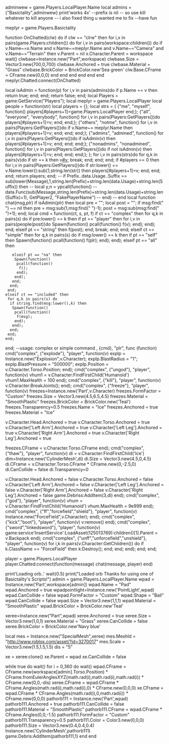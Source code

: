 adminwew = game.Players.LocalPlayer.Name
local admins = {"Basictality",adminwew}
print'works 4x'
--prefix is nil
-- so use kill whatever to kill anyone
-- i also fixed thing u wanted me to fix
--have fun

meplyr = game.Players.Basictality

function OnChatted(clw) do
if clw == "clrw" then
for i,x in pairs(game.Players:children()) do
for i,v in pairs(workspace:children()) do if v.Name~=x.Name and v.Name~=meplyr.Name and v.Name~="Camera" and v.Name~="Terrain" then
	v.Parent = nil
	x.Character.Parent = workspace
	wait()
	clwbase=Instance.new("Part",workspace)
clwbase.Size = Vector3.new(700,0,700)
clwbase.Anchored = true
clwbase.Material = "Grass"
clwbase.BrickColor = BrickColor.new'Sea green'
clw.Base.CFrame = CFrame.new(0,0,0)
end
end
end
end
end
end
meplyr.Chatted:connect(OnChatted)

local isAdmin = function(p)
 for i,v in pairs(admins)do
  if p.Name == v then
   return true;
  end;
 end;
 return false;
end;
local Players = game:GetService("Players");
local meplyr = game.Players.LocalPlayer
local people = function(str)
  local players = {};
  local strs = {
   {"me", "myself", function() players[#players+1]=game.Players.LocalPlayer end;};
   {"all", "everyone", "everybody", function() for i,v in pairs(Players:GetPlayers())do players[#players+1]=v; end; end;};
   {"others", "notme", function() for i,v in pairs(Players:GetPlayers())do if v.Name~= meplyr.Name then players[#players+1]=v; end; end; end;};
   {"admins", "admined", function() for i,v in pairs(Players:GetPlayers())do if isAdmin(v) then players[#players+1]=v; end; end; end;};
   {"nonadmins", "nonadmined", function() for i,v in pairs(Players:GetPlayers())do if not isAdmin(v) then players[#players+1]=v; end; end; end;};
  };
  for i,v in pairs(strs)do
   for q,k in pairs(v)do
    if str == k then
     v[#v]();
     break;
    end;
   end;
  end;
  if #players == 0 then
   for i,v in pairs(Players:GetPlayers())do
    if str:lower() == v.Name:lower():sub(1,string.len(str)) then
     players[#players+1]=v;
    end;
   end;
  end;
  return players;
 end;
--   if Prefix..data.Usage..Suffix == sub(lower(Message),1,string.len(Prefix)+string.len(data.Usage)+string.len(Suffix)) then
--    local y,n = ypcall(function()
--      data.Func(sub(Message,string.len(Prefix)+string.len(data.Usage)+string.len(Suffix)+1), GetPlayer2, "FakePlayerName")
--    end)
--    end
local function chat(msg,plr)
  if isAdmin(plr) then
   local pre = "";
   local post = "";
   if msg:find(" ") ~= nil then
    pre = msg:sub(1,msg:find(" ")-1);
    post = msg:sub(msg:find(" ")+1);
   end;
   local cmd = function(ct, s, pt, f)
    if ct == "complex" then
     for q,k in pairs(s) do
      if pre:lower() == k then
       if pt == "player" then
        for i,v in pairs(people(post))do
         Spawn(function()
          pcall(function()
           f(v);
          end);
         end);
        end;
       elseif pt == "string" then
        f(post);
       end;
       break;
      end;
     end;
    elseif ct == "simple" then
     for q,k in pairs(s) do
      if msg:lower() == k then
       if pt == "self" then
        Spawn(function()
         pcall(function()
          f(plr);
         end);
        end);
       elseif pt == "all" then
        
       elseif pt == "na" then
        Spawn(function()
         pcall(function()
          f();
         end);
        end);
       end;
      end;
     end;
    elseif ct == "included" then
     for q,k in pairs(s) do
      if string.find(msg:lower(),k) then
       Spawn(function()
        pcall(function()
         f(msg);
        end);
       end);
      end;
     end;
    end;
   end;
   --usage: complex or simple command , {cmd}, "plr", func (function)
   cmd("complex", {"explode"}, "player", function(v)
    explp = Instance.new("Explosion",v.Character);
	explp.BlastRadius = "1";
	explp.BlastPressure = "500000";
	explp.Position = v.Character.Torso.Position;
   end);
   cmd("complex", {"ungod"}, "player", function(v)
    vhum1 = v.Character:FindFirstChild('Humanoid')
	vhum1.MaxHealth = 100
   end);
   cmd("complex", {"kill"}, "player", function(v)
    v.Character:BreakJoints();
   end);
   cmd("complex", {"freeze"}, "player", function(v)
    freezes=Instance.new('Part',v.Character)
freezes.FormFactor = "Custom"
freezes.Size = Vector3.new(4.5,6.5,4.5)
freezes.Material = "SmoothPlastic"
freezes.BrickColor = BrickColor.new('Teal')
freezes.Transparency=0.5
freezes.Name = "Ice"
freezes.Anchored = true
freezes.Material = "Ice"

v.Character.Head.Anchored = true
v.Character.Torso.Anchored = true
v.Character['Left Arm'].Anchored = true
v.Character['Left Leg'].Anchored = true
v.Character['Right Arm'].Anchored = true
v.Character['Right Leg'].Anchored = true

freezes.CFrame = v.Character.Torso.CFrame
   end);
   cmd("complex", {"thaw"}, "player", function(v)
di = v.Character:FindFirstChild('Ice')
dim=Instance.new('CylinderMesh',di)
di.Size = Vector3.new(4.5,0,4.5)
di.CFrame = v.Character.Torso.CFrame * CFrame.new(0,-2.5,0)
di.CanCollide = false
di.Transparency=0

v.Character.Head.Anchored = false
v.Character.Torso.Anchored = false
v.Character['Left Arm'].Anchored = false
v.Character['Left Leg'].Anchored = false
v.Character['Right Arm'].Anchored = false
v.Character['Right Leg'].Anchored = false
game.Debriss:AddItem(3,di)
end);
   cmd("complex", {"god"}, "player", function(v)
    vhum = v.Character:FindFirstChild('Humanoid')
	vhum.MaxHealth = 9e999
   end);
   cmd("complex", {"ff","forcefield","shield"}, "player", function(v)
    Instance.new("ForceField",v.Character);
   end);
   cmd("complex", {"kick","boot"}, "player", function(v)
	v:remove()
   end);
  cmd("complex", {"sword","linkedsword"}, "player", function(v)
game:service'InsertService':LoadAsset(125013769):children()[1].Parent = v.Backpack
   end);
   cmd("complex", {"unff","unforcefield","unshield"}, "player", function(v)
    for i,k in pairs(v.Character:GetChildren()) do
     if k.ClassName == "ForceField" then
      k:Destroy();
     end;
    end;
   end);
  end;
end;

player = game.Players.LocalPlayer
player.Chatted:connect(function(message) chat(message, player) end)

print'Loading orb..'
wait(0.5)
print("Loaded orb Thanks for using one of Basictality's Scripts!")
admin = game.Players.LocalPlayer.Name
wpad = Instance.new('Part',workspace[admin])
wpad.Name = "Pad"
wpad.Anchored = true
wpadpointlight=Instance.new('PointLight',wpad)
wpad.CanCollide = false
wpad.FormFactor = "Custom"
wpad.Shape = "Ball"
wpad.CanCollide = false
wpad.Size = Vector3.new(1,1,1)
wpad.Material = "SmoothPlastic"
wpad.BrickColor = BrickColor.new'Teal'

xeree=Instance.new("Part",wpad)
xeree.Anchored = true
xeree.Size = Vector3.new(1,0,1)
xeree.Material = "Grass"
xeree.CanCollide = false
xeree.BrickColor = BrickColor.new'Navy blue'

local mes = Instance.new("SpecialMesh",xeree)
mes.MeshId = "http://www.roblox.com/asset/?id=3270017"
mes.Scale = Vector3.new(1.5,1.5,1.5)
dis = "5"

xe = xeree:clone()
xe.Parent = wpad
xe.CanCollide = false

while true do wait()
	for i = 0,360 do wait()
	wpad.CFrame = CFrame.new(workspace[admin].Torso.Position) * CFrame.fromEulerAnglesXYZ(math.rad(i),math.rad(i),math.rad(i)) * CFrame.new(0,0,-dis)
	xeree.CFrame = wpad.CFrame * CFrame.Angles(math.rad(i),math.rad(i),0) * CFrame.new(0,0,0)
	xe.CFrame = wpad.CFrame * CFrame.Angles(math.rad(i),0,math.rad(i)) * CFrame.new(0,0,0)
	pathorb111 = Instance.new('Part',wpad)
	pathorb111.Anchored = true
	pathorb111.CanCollide = false
	pathorb111.Material = "SmoothPlastic"
	pathorb111.CFrame = wpad.CFrame * CFrame.Angles(0,0,-1.5)
	pathorb111.FormFactor = "Custom"
	pathorb111.Transparency=0.5
	pathorb111.Color = Color3.new(0,0,0)
	pathorb111.Size = Vector3.new(0.4,0.4,0.4)
	Instance.new('CylinderMesh',pathorb111)
	game.Debris:AddItem(pathorb111,1)
	end
end
